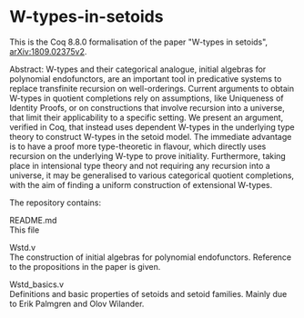 # W-types-in-setoids
This is the Coq 8.8.0 formalisation of the paper "W-types in setoids",
[arXiv:1809.02375v2](https://arxiv.org/abs/1809.02375v2).

Abstract:
W-types and their categorical analogue, initial algebras for polynomial endofunctors,
are an important tool in predicative systems to replace transfinite recursion on well-orderings.
Current arguments to obtain W-types in quotient completions rely on assumptions, like Uniqueness of Identity Proofs,
or on constructions that involve recursion into a universe, that limit their applicability to a specific setting.
We present an argument, verified in Coq,
that instead uses dependent W-types in the underlying type theory to construct W-types in the setoid model.
The immediate advantage is to have a proof more type-theoretic in flavour,
which directly uses recursion on the underlying W-type to prove initiality.
Furthermore, taking place in intensional type theory and not requiring any recursion into a universe,
it may be generalised to various categorical quotient completions,
with the aim of finding a uniform construction of extensional W-types.

The repository contains:

README.md  
This file

Wstd.v  
The construction of initial algebras for polynomial endofunctors.
Reference to the propositions in the paper is given.

Wstd_basics.v  
Definitions and basic properties of setoids and setoid families.
Mainly due to Erik Palmgren and Olov Wilander.
